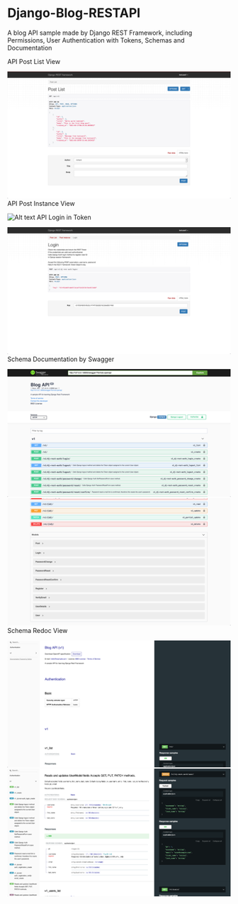 # Django-Blog-RESTAPI
A blog API sample made by Django REST Framework, including Permissions, User Authentication with Tokens, Schemas and Documentation

API Post List View

![Alt text](/screenshots/api-post-list.png?raw=true "API Post List View")
API Post Instance View

![Alt text](/screenshots/api-post-instance.png?raw=true "API Post Instance View")
API Login in Token

![Alt text](/screenshots/api-login-in-token.png?raw=true "API Login in Token")
Schema Documentation by Swagger 

![Alt text](/screenshots/swagger1.png?raw=true "Schema Documentation by Swagger 1")
![Alt text](/screenshots/swagger2.png?raw=true "Schema Documentation by Swagger 2")
Schema Redoc View

![Alt text](/screenshots/redoc1.png?raw=true "Schema Redoc 1")
![Alt text](/screenshots/redoc2.png?raw=true "Schema Redoc 2")

